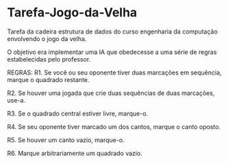 # Tarefa-Jogo-da-Velha
Tarefa da cadeira estrutura de dados do curso engenharia da computação envolvendo o jogo da velha.

O objetivo era implementar uma IA que obedecesse a uma série de regras estabelecidas pelo professor.

REGRAS:
R1. Se você ou seu oponente tiver duas marcações em sequência, marque o 
quadrado restante. 

R2. Se houver uma jogada que crie duas sequências de duas marcações, 
use-a. 

R3. Se o quadrado central estiver livre, marque-o.

R4. Se seu oponente tiver marcado um dos cantos, marque o canto oposto. 

R5. Se houver um canto vazio, marque-o. 

R6. Marque arbitrariamente um quadrado vazio. 
